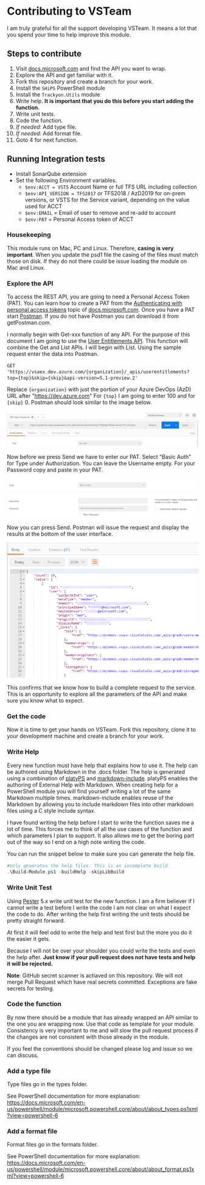# Contributing to VSTeam

I am truly grateful for all the support developing VSTeam. It means a lot that you spend your time to help improve this module.

## Steps to contribute

1. Visit [docs.microsoft.com](http://cda.ms/4j) and find the API you want to wrap.
2. Explore the API and get familiar with it.
3. Fork this repository and create a branch for your work.
4. Install the `SHiPS` PowerShell module
5. Install the `Trackyon.Utils` module
6. Write help. **It is important that you do this before you start adding the function.**
7. Write unit tests.
8. Code the function.
9. *If needed:* Add type file.
10. *If needed:* Add format file.
11. Goto 4 for next function.

## Running Integration tests

- Install SonarQube extension
- Set the following Environment variables.
  - `$env:ACCT = VSTS` Account Name or full TFS URL including collection
  - `$env:API_VERSION = TFS2017` or TFS2018 / AzD2019 for on-prem versions, or VSTS for the Service variant, depending on the value used for ACCT
  - `$env:EMAIL` = Email of user to remove and re-add to account
  - `$env:PAT` = Personal Access token of ACCT

### Housekeeping

This module runs on Mac, PC and Linux. Therefore, **casing is very important**.  When you update the psd1 file the casing of the files must match those on disk. If they do not there could be issue loading the module on Mac and Linux.

### Explore the API

To access the REST API, you are going to need a Personal Access Token (PAT). You can learn how to create a PAT from the [Authenticating with personal access tokens](http://cda.ms/4k) topic of [docs.microsoft.com](http://cda.ms/4k). Once you have a PAT start [Postman](https://www.getpostman.com). If you do not have Postman you can download it from getPostman.com.

I normally begin with Get-xxx function of any API. For the purpose of this document I am going to use the [User Entitlements API](http://cda.ms/4m). This function will combine the Get and List APIs.  I will begin with List. Using the sample request enter the data into Postman.

```HTTP
GET 'https://vsaex.dev.azure.com/{organization}/_apis/userentitlements?top={top}&skip={skip}&api-version=5.1-preview.2'
```

Replace `{organization}` with just the portion of your Azure DevOps (AzD) URL after "https://dev.azure.com" For `{top}` I am going to enter 100 and for `{skip}` 0. Postman should look similar to the image below.

![Postman Get Request](images/contributing_postmanGet.png)

Now before we press Send we have to enter our PAT. Select "Basic Auth" for Type under Authorization. You can leave the Username empty. For your Password copy and paste in your PAT.

![Postman Auth](images/contributing_postmanAuth.png)

Now you can press Send. Postman will issue the request and display the results at the bottom of the user interface.

![Postman Auth](images/contributing_postmanResponse.png)

This confirms that we know how to build a complete request to the service. This is an opportunity to explore all the parameters of the API and make sure you know what to expect.

### Get the code

Now it is time to get your hands on VSTeam. Fork this repository, clone it to your development machine and create a branch for your work.

### Write Help

Every new function must have help that explains how to use it. The help can be authored using Markdown in the .docs folder. The help is generated using a combination of [platyPS](https://github.com/PowerShell/platyPS) and [markdown-include](https://github.com/sethen/markdown-include). platyPS enables the authoring of External Help with Markdown.  When creating help for a PowerShell module you will find yourself writing a lot of the same Markdown multiple times. markdown-include enables reuse of the Markdown by allowing you to include markdown files into other markdown files using a C style include syntax.

I have found writing the help before I start to write the function saves me a lot of time. This forces me to think of all the use cases of the function and which parameters I plan to support. It also allows me to get the boring part out of the way so I end on a high note writing the code.

You can run the snippet below to make sure you can generate the help file.

```powershell
#only generates the help files. This is an incomplete build
.\Build-Module.ps1 -buildHelp -skipLibBuild
```

### Write Unit Test

Using [Pester](https://github.com/pester/Pester) 5.x write unit test for the new function. I am a firm believer if I cannot write a test before I write the code I am not clear on what I expect the code to do. After writing the help first writing the unit tests should be pretty straight forward.

At first it will feel odd to write the help and test first but the more you do it the easier it gets.

Because I will not be over your shoulder you could write the tests and even the help after. **Just know if your pull request does not have tests and help it will be rejected.**

**Note**: GitHub secret scanner is actiaved on this repository. We will not merge Pull Request which have real secrets committed. Exceptions are fake secrets for testing.

### Code the function

By now there should be a module that has already wrapped an API similar to the one you are wrapping now. Use that code as template for your module. Consistency is very important to me and will slow the pull request process if the changes are not consistent with those already in the module.

If you feel the conventions should be changed please log and issue so we can discuss.

### Add a type file

Type files go in the types folder.

See PowerShell documentation for more explanation: https://docs.microsoft.com/en-us/powershell/module/microsoft.powershell.core/about/about_types.ps1xml?view=powershell-6

### Add a format file

Format files go in the formats folder.

See PowerShell documentation for more explanation: https://docs.microsoft.com/en-us/powershell/module/microsoft.powershell.core/about/about_format.ps1xml?view=powershell-6
